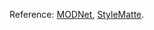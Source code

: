 Reference: [MODNet](https://github.com/ZHKKKe/MODNet), [StyleMatte](https://github.com/chroneus/stylematte).